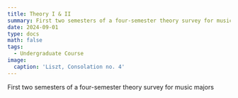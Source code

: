 ```yaml
---
title: Theory I & II
summary: First two semesters of a four-semester theory survey for music majors
date: 2024-09-01
type: docs
math: false
tags:
  - Undergraduate Course
image:
  caption: 'Liszt, Consolation no. 4'
---
```

First two semesters of a four-semester theory survey for music majors